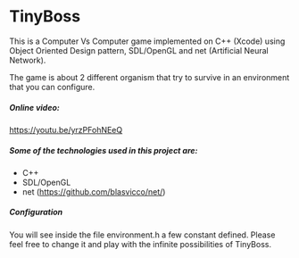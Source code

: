# TinyBoss
This is a Computer Vs Computer game implemented on C++ (Xcode) using Object Oriented Design pattern, SDL/OpenGL and net (Artificial Neural Network).

The game is about 2 different organism that try to survive in an environment that you can configure.

##### Online video:
https://youtu.be/yrzPFohNEeQ


##### Some of the technologies used in this project are:
  - C++
  - SDL/OpenGL
  - net (https://github.com/blasvicco/net/)

##### Configuration

You will see inside the file environment.h a few constant defined. Please feel free to change it and play with the infinite possibilities of TinyBoss.
